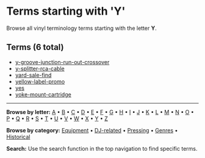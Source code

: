 # Terms starting with 'Y'

Browse all vinyl terminology terms starting with the letter **Y**.

## Terms (6 total)

- [y-groove-junction-run-out-crossover](../terms/y/y-groove-junction-run-out-crossover.md)
- [y-splitter-rca-cable](../terms/y/y-splitter-rca-cable.md)
- [yard-sale-find](../terms/y/yard-sale-find.md)
- [yellow-label-promo](../terms/y/yellow-label-promo.md)
- [yes](../terms/y/yes.md)
- [yoke-mount-cartridge](../terms/y/yoke-mount-cartridge.md)


---

**Browse by letter:** [A](a.md) • [B](b.md) • [C](c.md) • [D](d.md) • [E](e.md) • [F](f.md) • [G](g.md) • [H](h.md) • [I](i.md) • [J](j.md) • [K](k.md) • [L](l.md) • [M](m.md) • [N](n.md) • [O](o.md) • [P](p.md) • [Q](q.md) • [R](r.md) • [S](s.md) • [T](t.md) • [U](u.md) • [V](v.md) • [W](w.md) • [X](x.md) • [Y](y.md) • [Z](z.md)

**Browse by category:** [Equipment](../tags/equipment.md) • [DJ-related](../tags/dj-related.md) • [Pressing](../tags/pressing.md) • [Genres](../tags/genres.md) • [Historical](../tags/historical.md)

**Search:** Use the search function in the top navigation to find specific terms.
